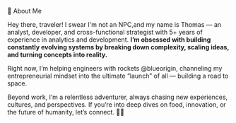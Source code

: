 🚀 About Me

Hey there, traveler! I swear I'm not an NPC,and my name is Thomas — an analyst, developer, and cross-functional strategist with 5+ years of experience in analytics and development. **I’m obsessed with building constantly evolving systems by breaking down complexity, scaling ideas, and turning concepts into reality.**

Right now, I’m helping engineers with rockets @blueorigin, channeling my entrepreneurial mindset into the ultimate “launch” of all — building a road to space.

Beyond work, I’m a relentless adventurer, always chasing new experiences, cultures, and perspectives. If you’re into deep dives on food, innovation, or the future of humanity, let’s connect. 🚀🔥
